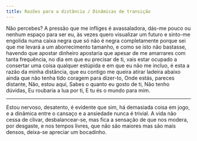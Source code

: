 ```yaml
---
title: Razões para a distância / Dinâmicas de transição
---
```


Não percebes? A pressão que me infliges é avassaladora, dás-me pouco ou nenhum espaço para ser eu, às vezes quero visualizar um futuro e sinto-me engolida numa caixa negra que só não é negra completamente porque sei que me levará a um aborrecimento tamanho, e como se isto não bastasse, havendo que apostar dinheiro apostaria que apesar de me amarrares com tanta frequência, no dia em que eu precisar de ti, vais estar ocupado a consertar uma coisa qualquer estúpida e em que eu não me incluo, é esta a razão da minha distância, que eu contigo me queira atirar ladeira abaixo ainda que não tenha tido coragem para dizer-to, Onde estás, pareces distante, Não, estou aqui, Sabes o quanto eu gosto de ti, Não tenho dúvidas, Eu roubaria a lua por ti, E tu és o mundo para mim.

---

Estou nervoso, desatento, é evidente que sim, há demasiada coisa em jogo, e a dinâmica entre o cansaço e a ansiedade nunca é trivial. A vida não cessa de clivar, desbalancear-se, mas fica a sensação de que nos modera, por desgaste, e nos tempos livres, que não são maiores mas são mais densos, deixa-se apreciar um bocadinho.
